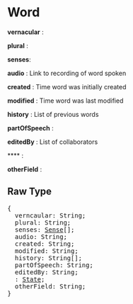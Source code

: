 # Word

**vernacular** :

**plural** :

**senses**:

**audio** : Link to recording of word spoken

**created** : Time word was initially created

**modified** : Time word was last modified

**history** : List of previous words

**partOfSpeech** :

**editedBy** : List of collaborators

\*\*\*\* :

**otherField** :

## Raw Type

<pre>
{
  verncaular: String;
  plural: String;
  senses: <a href=sense.md>Sense</a>[];
  audio: String;
  created: String;
  modified: String;
  history: String[];
  partOfSpeech: String;
  editedBy: String;
  : <a href=state.md>State</a>;
  otherField: String;
}
</pre>
